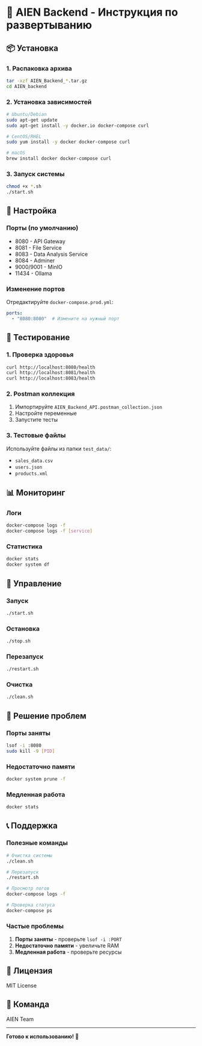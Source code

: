 # 🚀 AIEN Backend - Инструкция по развертыванию

## 📦 Установка

### 1. Распаковка архива
```bash
tar -xzf AIEN_Backend_*.tar.gz
cd AIEN_backend
```

### 2. Установка зависимостей
```bash
# Ubuntu/Debian
sudo apt-get update
sudo apt-get install -y docker.io docker-compose curl

# CentOS/RHEL
sudo yum install -y docker docker-compose curl

# macOS
brew install docker docker-compose curl
```

### 3. Запуск системы
```bash
chmod +x *.sh
./start.sh
```

## 🔧 Настройка

### Порты (по умолчанию)
- 8080 - API Gateway
- 8081 - File Service  
- 8083 - Data Analysis Service
- 8084 - Adminer
- 9000/9001 - MinIO
- 11434 - Ollama

### Изменение портов
Отредактируйте `docker-compose.prod.yml`:
```yaml
ports:
  - "8080:8080"  # Измените на нужный порт
```

## 🧪 Тестирование

### 1. Проверка здоровья
```bash
curl http://localhost:8080/health
curl http://localhost:8081/health
curl http://localhost:8083/health
```

### 2. Postman коллекция
1. Импортируйте `AIEN_Backend_API.postman_collection.json`
2. Настройте переменные
3. Запустите тесты

### 3. Тестовые файлы
Используйте файлы из папки `test_data/`:
- `sales_data.csv`
- `users.json`
- `products.xml`

## 📊 Мониторинг

### Логи
```bash
docker-compose logs -f
docker-compose logs -f [service]
```

### Статистика
```bash
docker stats
docker system df
```

## 🔧 Управление

### Запуск
```bash
./start.sh
```

### Остановка
```bash
./stop.sh
```

### Перезапуск
```bash
./restart.sh
```

### Очистка
```bash
./clean.sh
```

## 🐛 Решение проблем

### Порты заняты
```bash
lsof -i :8080
sudo kill -9 [PID]
```

### Недостаточно памяти
```bash
docker system prune -f
```

### Медленная работа
```bash
docker stats
```

## 📞 Поддержка

### Полезные команды
```bash
# Очистка системы
./clean.sh

# Перезапуск
./restart.sh

# Просмотр логов
docker-compose logs -f

# Проверка статуса
docker-compose ps
```

### Частые проблемы
1. **Порты заняты** - проверьте `lsof -i :PORT`
2. **Недостаточно памяти** - увеличьте RAM
3. **Медленная работа** - проверьте ресурсы

## 📄 Лицензия

MIT License

## 👥 Команда

AIEN Team

---

**Готово к использованию!** 🎉
